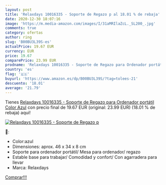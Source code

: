 ```yaml
---
layout: post
title: 'Relaxdays 10016335 - Soporte de Regazo p al 18.01 % de rebaja'
date: 2020-12-30 18:07:16
image: 'https://m.media-amazon.com/images/I/31aMRIlaZcL._SL200_.jpg'
comments: true
category: ofertas
author: ring
slug: 'B00BU3L39S-es'
actualPrice: 19.67 EUR
currency: EUR
price: 19.67
comparePrice: 23.99 EUR
prodname: 'Relaxdays 10016335 - Soporte de Regazo para Ordenador portátil  Color Azul'
country: 'es'
flag: '🇪🇸'
buyurl: 'https://www.amazon.es/dp/B00BU3L39S/?tag=tolees-21'
descuento: '18.01'
average: '21.79'
---
```


Tienes [Relaxdays 10016335 - Soporte de Regazo para Ordenador portátil  Color Azul](https://www.amazon.es/dp/B00BU3L39S/?tag=tolees-21) con precio final de  19.67 EUR (original: 23.99 EUR) (18.01 %  de rebaja) aqui!

[![Relaxdays 10016335 - Soporte de Regazo p](https://m.media-amazon.com/images/I/31aMRIlaZcL._SL200_.jpg)](https://www.amazon.es/dp/B00BU3L39S/?tag=tolees-21)

🔎:

- Color:azul
- Dimensiones: aprox. 46 x 34 x 8 cm
- Soporte para ordenador portátil/ Mesa para ordenador/ regazo
- Estable base para trabajar/ Comodidad y confort/ Con agarradera para llevar
- Marca: Relaxdays

[Comprar!!!](https://www.amazon.es/dp/B00BU3L39S/?tag=tolees-21)
